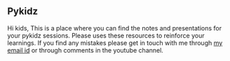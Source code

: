 ## Pykidz
Hi kids,
This is a place where you can find the notes and presentations for your pykidz sessions. Please uses these resources to reinforce your learnings. If you find any mistakes please get in touch with me through [my email id](mailto:srininara@gmail.com) or through comments in the youtube channel. 
